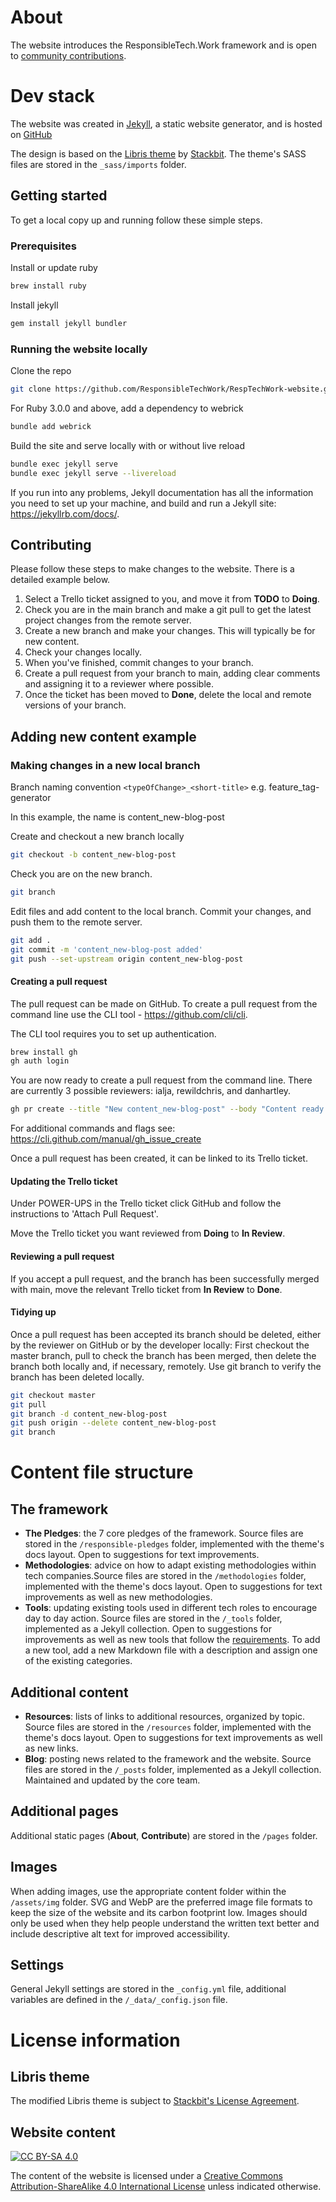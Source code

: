# About

The website introduces the ResponsibleTech.Work framework and is open to [community contributions](https://ResponsibleTech.Work/contribute/).

# Dev stack

The website was created in [Jekyll](https://jekyllrb.com/), a static website generator, and is hosted on [GitHub](https://github.com/ResponsibleTechWork/RespTechWork-website)

The design is based on the [Libris theme](https://github.com/stackbit-themes/libris-jekyll) by [Stackbit](https://www.stackbit.com/). The theme's SASS files are stored in the `_sass/imports` folder.

## Getting started

To get a local copy up and running follow these simple steps.

### Prerequisites

  Install or update ruby
  ```sh
  brew install ruby
  ```  
  Install jekyll
  ```sh
  gem install jekyll bundler
  ```

### Running the website locally

  Clone the repo
  ```sh
  git clone https://github.com/ResponsibleTechWork/RespTechWork-website.git
  ```
  For Ruby 3.0.0 and above, add a dependency to webrick
  ```sh
  bundle add webrick
  ```
  Build the site and serve locally with or without live reload
  ```sh
  bundle exec jekyll serve
  bundle exec jekyll serve --livereload
  ```

If you run into any problems, Jekyll documentation has all the information you need to set up your machine, and build and run a Jekyll site: https://jekyllrb.com/docs/.

## Contributing

Please follow these steps to make changes to the website. There is a detailed example below.

1. Select a Trello ticket assigned to you, and move it from **TODO** to **Doing**.
2. Check you are in the main branch and make a git pull to get the latest project changes from the remote server.
3. Create a new branch and make your changes. This will typically be for new content.
4. Check your changes locally.
5. When you've finished, commit changes to your branch.
6. Create a pull request from your branch to main, adding clear comments and assigning it to a reviewer where possible.
7. Once the ticket has been moved to **Done**, delete the local and remote versions of your branch.

## Adding new content example

### Making changes in a new local branch

  Branch naming convention
  `<typeOfChange>_<short-title>`
  e.g. feature_tag-generator

  In this example, the name is content_new-blog-post

  Create and checkout a new branch locally
  ```sh
  git checkout -b content_new-blog-post
  ```

  Check you are on the new branch.

  ```sh
  git branch
  ```

  Edit files and add content to the local branch. Commit your changes, and push them to the remote server.

  ```sh 
  git add .
  git commit -m 'content_new-blog-post added'
  git push --set-upstream origin content_new-blog-post
  ```

  #### Creating a pull request

  The pull request can be made on GitHub. To create a pull request from the command line use the CLI tool - https://github.com/cli/cli.
  
  The CLI tool requires you to set up authentication.

  ```sh
  brew install gh
  gh auth login
  ```

  You are now ready to create a pull request from the command line. There are currently 3 possible reviewers: ialja, rewildchris, and danhartley.

  ```sh
  gh pr create --title "New content_new-blog-post" --body "Content ready to review" --reviewer ialja
  ```

  For additional commands and flags see: https://cli.github.com/manual/gh_issue_create

  Once a pull request has been created, it can be linked to its Trello ticket.

  #### Updating the Trello ticket

  Under POWER-UPS in the Trello ticket click GitHub and follow the instructions to 'Attach Pull Request'.

  Move the Trello ticket you want reviewed from **Doing** to **In Review**.

  #### Reviewing a pull request

  If you accept a pull request, and the branch has been successfully merged with main, move the relevant Trello ticket from **In Review** to **Done**.

  #### Tidying up

  Once a pull request has been accepted its branch should be deleted, either by the reviewer on GitHub or by the developer locally:
  First checkout the master branch, pull to check the branch has been merged, then delete the branch both locally and, if necessary, remotely. Use git branch to verify the branch has been deleted locally.

  ```sh
  git checkout master
  git pull
  git branch -d content_new-blog-post
  git push origin --delete content_new-blog-post
  git branch
  ```
  
# Content file structure

## The framework

- **The Pledges**: the 7 core pledges of the framework. Source files are stored in the `/responsible-pledges` folder, implemented with the theme's docs layout. Open to suggestions for text improvements.
- **Methodologies**: advice on how to adapt existing methodologies within tech companies.Source files are stored in the `/methodologies` folder, implemented with the theme's docs layout. Open to suggestions for text improvements as well as new methodologies.
- **Tools**: updating existing tools used in different tech roles to encourage day to day action. Source files are stored in the `/_tools` folder, implemented as a Jekyll collection. Open to suggestions for improvements as well as new tools that follow the [requirements](https://ResponsibleTech.Work/about/#tools). To add a new tool, add a new Markdown file with a description and assign one of the existing categories.

## Additional content

- **Resources**: lists of links to additional resources, organized by topic. Source files are stored in the `/resources` folder, implemented with the theme's docs layout. Open to suggestions for text improvements as well as new links. 
- **Blog**: posting news related to the framework and the website. Source files are stored in the `/_posts` folder, implemented as a Jekyll collection. Maintained and updated by the core team.

## Additional pages

Additional static pages (**About**, **Contribute**) are stored in the `/pages` folder.

## Images

When adding images, use the appropriate content folder within the `/assets/img` folder. SVG and WebP are the preferred image file formats to keep the size of the website and its carbon footprint low. Images should only be used when they help people understand the written text better and include descriptive alt text for improved accessibility.

## Settings

General Jekyll settings are stored in the `_config.yml` file, additional variables are defined in the `/_data/_config.json` file. 

# License information

## Libris theme

The modified Libris theme is subject to [Stackbit's License Agreement](https://github.com/stackbit-themes/libris-jekyll/blob/master/LICENSE.md).

## Website content

[![CC BY-SA 4.0][cc-by-sa-shield]][cc-by-sa]

The content of the website is licensed under a
[Creative Commons Attribution-ShareAlike 4.0 International License][cc-by-sa] unless indicated otherwise.

[cc-by-sa]: http://creativecommons.org/licenses/by-sa/4.0/
[cc-by-sa-shield]: https://img.shields.io/badge/License-CC%20BY--SA%204.0-2C82C9.svg